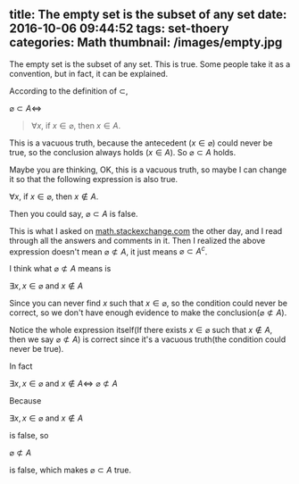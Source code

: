 title: The empty set is the subset of any set
date: 2016-10-06 09:44:52
tags: set-thoery
categories: Math
thumbnail: /images/empty.jpg
---

The empty set is the subset of any set. This is true. Some people take it as a convention, but in fact, it can be explained.

According to the definition of $\subset$, 

$\varnothing\subset A\Leftrightarrow$ 

> $\forall x$, if $x\in\varnothing$, then $x\in A$. 

This is a vacuous truth, because the antecedent ($x\in\varnothing$) could never be true, so the conclusion always holds ($x\in A$). So $\varnothing\subset A$ holds.

Maybe you are thinking, OK, this is a vacuous truth, so maybe I can change it so that the following expression is also true.

$\forall x$, if $x\in\varnothing$, then $x\not\in A$. 

Then you could say, $\varnothing\subset A$ is false.

This is what I asked on [math.stackexchange.com](https://math.stackexchange.com/questions/1953218/is-the-empty-set-is-a-subset-of-any-set-a-convention?noredirect=1#comment4015040_1953218) the other day, and I read through all the answers and comments in it. Then I realized the above expression doesn't mean $\varnothing\not\subset A$, it just means $\varnothing\subset A^c$.

I think what $\varnothing\not\subset A$ means is

$\exists x, x\in\varnothing$ and $x\not\in A$

Since you can never find $x$ such that $x\in\varnothing$, so the condition could never be correct, so we don't have enough evidence to make the conclusion($\varnothing\not\subset A$).

Notice the whole expression itself(If there exists $x\in\varnothing$ such that $x\not\in A$, then we say $\varnothing\not\subset A$) is correct since it's a vacuous truth(the condition could never be true).

In fact

$\exists x, x\in\varnothing$ and $x\not\in A\Leftrightarrow$ $\varnothing\not\subset A$

Because 

$\exists x, x\in\varnothing$ and $x\not\in A$

is false, so 

$\varnothing\not\subset A$

 is false, which makes $\varnothing\subset A$ true.
